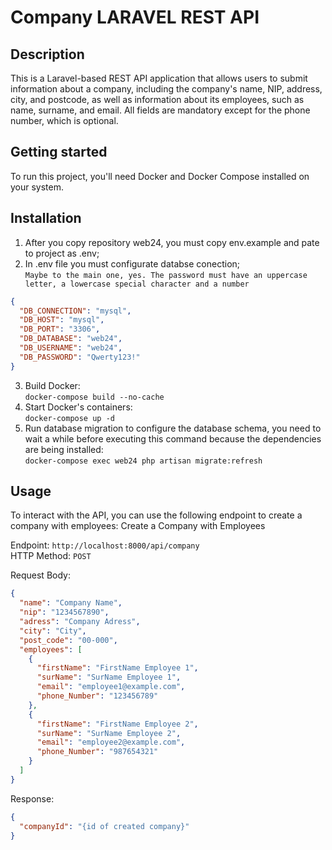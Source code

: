 # Company LARAVEL REST API

## Description
This is a Laravel-based REST API application that allows users to submit information about a company, including the company's name, NIP, address, city, and postcode, as well as information about its employees, such as name, surname, and email. All fields are mandatory except for the phone number, which is optional.
 
## Getting started
To run this project, you'll need Docker and Docker Compose installed on your system.


## Installation
1. After you copy repository web24, you must copy env.example and pate to project as .env;<br>
2. In .env file you must configurate databse conection;<br>
`Maybe to the main one, yes. The password must have an uppercase letter, a lowercase special character and a number`
```json
{
  "DB_CONNECTION": "mysql",
  "DB_HOST": "mysql",
  "DB_PORT": "3306",
  "DB_DATABASE": "web24",
  "DB_USERNAME": "web24",
  "DB_PASSWORD": "Qwerty123!"
}
```
3. Build Docker:</br>
`docker-compose build --no-cache`
5. Start Docker's containers:</br>
`docker-compose up -d`
6. Run database migration to configure the database schema, you need to wait a while before executing this command because the dependencies are being installed:</br>
`docker-compose exec web24 php artisan migrate:refresh `

## Usage
To interact with the API, you can use the following endpoint to create a company with employees:
Create a Company with Employees

Endpoint: `http://localhost:8000/api/company`</br>
HTTP Method: `POST`

Request Body:
```json
{
  "name": "Company Name",
  "nip": "1234567890",
  "adress": "Company Adress",
  "city": "City",
  "post_code": "00-000",
  "employees": [
    {
      "firstName": "FirstName Employee 1",
      "surName": "SurName Employee 1",
      "email": "employee1@example.com",
      "phone_Number": "123456789"
    },
    {
      "firstName": "FirstName Employee 2",
      "surName": "SurName Employee 2",
      "email": "employee2@example.com",
      "phone_Number": "987654321"
    }
  ]
}
```

Response:
```json
{
  "companyId": "{id of created company}"
}

```
